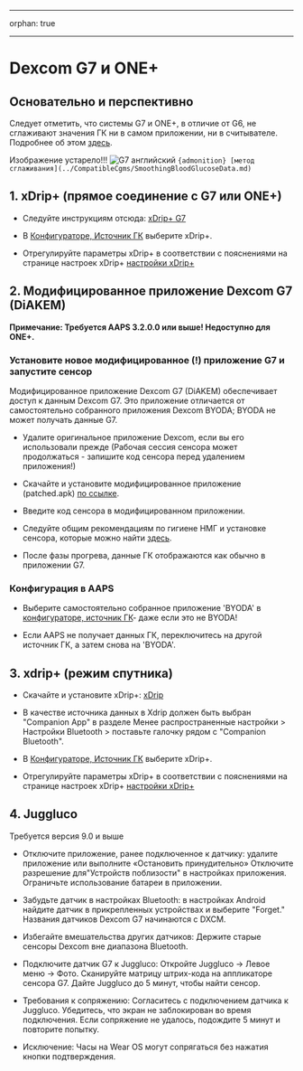 - - -
orphan: true
- - -

# Dexcom G7 и ONE+


## Основательно и перспективно

Следует отметить, что системы G7 и ONE+, в отличие от G6, не сглаживают значения ГК ни в самом приложении, ни в считывателе. Подробнее об этом [здесь](https://www.dexcom.com/en-us/faqs/why-does-past-cgm-data-look-different-from-past-data-on-receiver-and-follow-app).

Изображение устарело!!! ![G7 английский](../images/6fe30b84-227a-4bae-a9a5-527cee341dbf.png)
`{admonition} [метод сглаживания](../CompatibleCgms/SmoothingBloodGlucoseData.md)`

## 1. xDrip+ (прямое соединение с G7 или ONE+)

- Следуйте инструкциям отсюда: [xDrip+ G7](https://navid200.github.io/xDrip/docs/Dexcom/G7.html)
- В [Конфигураторе, Источник ГК](#Config-Builder-bg-source) выберите xDrip+.

- Отрегулируйте параметры xDrip+ в соответствии с пояснениями на странице настроек xDrip+  [настройки xDrip+](../CompatibleCgms/xDrip.md)

## 2.  Модифицированное приложение Dexcom G7 (DiAKEM)

**Примечание: Требуется AAPS 3.2.0.0 или выше! Недоступно для ONE+.**

### Установите новое модифицированное (!) приложение G7 и запустите сенсор

Модифицированное приложение Dexcom G7 (DiAKEM) обеспечивает доступ к данным Dexcom G7. Это приложение отличается от самостоятельно собранного приложения Dexcom BYODA; BYODA не может получать данные G7.

- Удалите оригинальное приложение Dexcom, если вы его использовали прежде (Рабочая сессия сенсора может продолжаться - запишите код сенсора перед удалением приложения!)

- Скачайте и установите модифицированное приложение (patched.apk) [по ссылке](https://github.com/authorgambel/g7/releases).

- Введите код сенсора в модифицированном приложении.

- Следуйте общим рекомендациям по гигиене НМГ и установке сенсора, которые можно найти [здесь](../CompatibleCgms/GeneralCGMRecommendation.md).

- После фазы прогрева, данные ГК отображаются как обычно в приложении G7.

### Конфигурация в AAPS

- Выберите самостоятельно собранное приложение 'BYODA' в [конфигураторе, источник ГК](#Config-Builder-bg-source)- даже если это не BYODA!

- Если AAPS не получает данных ГК, переключитесь на другой источник ГК, а затем снова на 'BYODA'.

## 3. xdrip+ (режим спутника)

-   Скачайте и установите xDrip+: [xDrip](https://github.com/NightscoutFoundation/xDrip)
- В качестве источника данных в Xdrip должен быть выбран "Companion App" в разделе Менее распространенные настройки > Настройки Bluetooth > поставьте галочку рядом с "Companion Bluetooth".
-   В [Конфигураторе, Источник ГК](#Config-Builder-bg-source) выберите xDrip+.

-   Отрегулируйте параметры xDrip+ в соответствии с пояснениями на странице настроек xDrip+  [настройки xDrip+](../CompatibleCgms/xDrip.md)

## 4. Juggluco

Требуется версия 9.0 и выше

- Отключите приложение, ранее подключенное к датчику: удалите приложение или выполните «Остановить принудительно» Отключите разрешение для"Устройств поблизости" в настройках приложения. Ограничьте использование батареи в приложении.

- Забудьте датчик в настройках Bluetooth: в настройках Android найдите датчик в прикрепленных устройствах и выберите "Forget." Названия датчиков Dexcom G7 начинаются с DXCM.

- Избегайте вмешательства других датчиков: Держите старые сенсоры Dexcom вне диапазона Bluetooth.

- Подключите датчик G7 к Juggluco: Откройте Juggluco → Левое меню → Фото. Сканируйте матрицу штрих-кода на аппликаторе сенсора G7. Дайте Juggluco до 5 минут, чтобы найти сенсор.

- Требования к сопряжению: Согласитесь с подключением датчика к Juggluco. Убедитесь, что экран не заблокирован во время подключения. Если сопряжение не удалось, подождите 5 минут и повторите попытку.

- Исключение: Часы на Wear OS могут сопрягаться без нажатия кнопки подтверждения.
